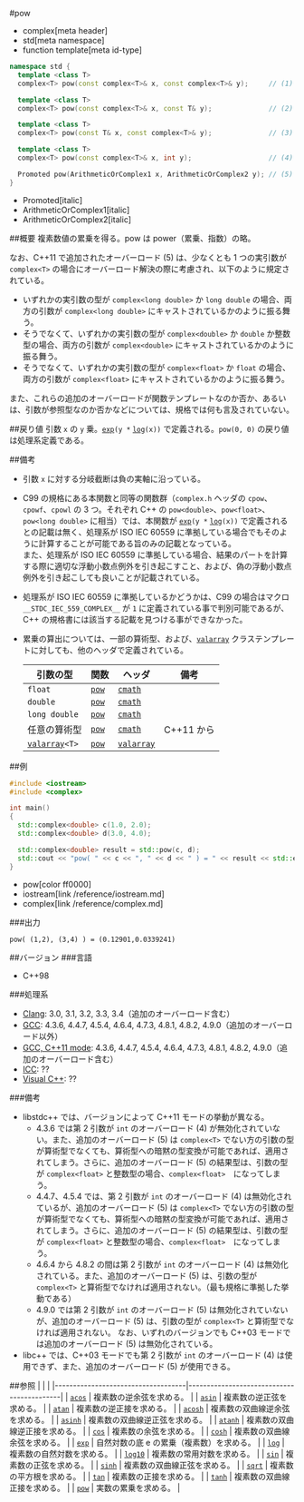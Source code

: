 #pow
* complex[meta header]
* std[meta namespace]
* function template[meta id-type]

```cpp
namespace std {
  template <class T>
  complex<T> pow(const complex<T>& x, const complex<T>& y);		// (1)

  template <class T>
  complex<T> pow(const complex<T>& x, const T& y);				// (2)

  template <class T>
  complex<T> pow(const T& x, const complex<T>& y);				// (3)

  template <class T>
  complex<T> pow(const complex<T>& x, int y);					// (4) C++03 まで

  Promoted pow(ArithmeticOrComplex1 x, ArithmeticOrComplex2 y);	// (5) 追加のオーバーロード：C++11 から
}
```
* Promoted[italic]
* ArithmeticOrComplex1[italic]
* ArithmeticOrComplex2[italic]

##概要
複素数値の累乗を得る。pow は power（累乗、指数）の略。

なお、C++11 で追加されたオーバーロード (5) は、少なくとも 1 つの実引数が `complex<T>` の場合にオーバーロード解決の際に考慮され、以下のように規定されている。

- いずれかの実引数の型が `complex<long double>` か `long double` の場合、両方の引数が `complex<long double>` にキャストされているかのように振る舞う。
- そうでなくて、いずれかの実引数の型が `complex<double>` か `double` か整数型の場合、両方の引数が `complex<double>` にキャストされているかのように振る舞う。
- そうでなくて、いずれかの実引数の型が `complex<float>` か `float` の場合、両方の引数が `complex<float>` にキャストされているかのように振る舞う。

また、これらの追加のオーバーロードが関数テンプレートなのか否か、あるいは、引数が参照型なのか否かなどについては、規格では何も言及されていない。


##戻り値
引数 `x` の `y` 乗。[`exp`](exp.md)`(y *` [`log`](log.md)`(x))` で定義される。`pow(0, 0)` の戻り値は処理系定義である。


##備考
- 引数 `x` に対する分岐截断は負の実軸に沿っている。
- C99 の規格にある本関数と同等の関数群（`complex.h` ヘッダの `cpow`、`cpowf`、`cpowl` の 3 つ。それぞれ C++ の `pow<double>`、`pow<float>`、`pow<long double>` に相当）では、本関数が [`exp`](exp.md)`(y *` [`log`](log.md)`(x))` で定義されるとの記載は無く、処理系が ISO IEC 60559 に準拠している場合でもそのように計算することが可能である旨のみの記載となっている。  
	また、処理系が ISO IEC 60559 に準拠している場合、結果のパートを計算する際に適切な浮動小数点例外を引き起こすこと、および、偽の浮動小数点例外を引き起こしても良いことが記載されている。
- 処理系が ISO IEC 60559 に準拠しているかどうかは、C99 の場合はマクロ `__STDC_IEC_559_COMPLEX__` が `1` に定義されている事で判別可能であるが、C++ の規格書には該当する記載を見つける事ができなかった。
- 累乗の算出については、一部の算術型、および、[`valarray`](/reference/valarray.md) クラステンプレートに対しても、他のヘッダで定義されている。

	| 引数の型                                  | 関数                                         | ヘッダ                               | 備考       |
	|-------------------------------------------|----------------------------------------------|--------------------------------------|------------|
	| `float`                                   | [`pow`](/reference/cmath/pow.md)             | [`cmath`](/reference/cmath.md)       |            |
	| `double`                                  | [`pow`](/reference/cmath/pow.md)             | [`cmath`](/reference/cmath.md)       |            |
	| `long double`                             | [`pow`](/reference/cmath/pow.md)             | [`cmath`](/reference/cmath.md)       |            |
	| 任意の算術型                              | [`pow`](/reference/cmath/pow.md)             | [`cmath`](/reference/cmath.md)       | C++11 から |
	| [`valarray`](/reference/valarray.md)`<T>` | [`pow`](/reference/valarray/valarray/pow.md) | [`valarray`](/reference/valarray.md) |            |


##例
```cpp
#include <iostream>
#include <complex>

int main()
{
  std::complex<double> c(1.0, 2.0);
  std::complex<double> d(3.0, 4.0);

  std::complex<double> result = std::pow(c, d);
  std::cout << "pow( " << c << ", " << d << " ) = " << result << std::endl;
}
```
* pow[color ff0000]
* iostream[link /reference/iostream.md]
* complex[link /reference/complex.md]

###出力
```
pow( (1,2), (3,4) ) = (0.12901,0.0339241)
```


##バージョン
###言語
- C++98

###処理系
- [Clang](/implementation.md#clang): 3.0, 3.1, 3.2, 3.3, 3.4（追加のオーバーロード含む）
- [GCC](/implementation.md#gcc): 4.3.6, 4.4.7, 4.5.4, 4.6.4, 4.7.3, 4.8.1, 4.8.2, 4.9.0（追加のオーバーロード以外）
- [GCC, C++11 mode](/implementation.md#gcc): 4.3.6, 4.4.7, 4.5.4, 4.6.4, 4.7.3, 4.8.1, 4.8.2, 4.9.0（追加のオーバーロード含む）
- [ICC](/implementation.md#icc): ??
- [Visual C++](/implementation.md#visual_cpp): ??

###備考
- libstdc++ では、バージョンによって C++11 モードの挙動が異なる。
	- 4.3.6 では第 2 引数が `int` のオーバーロード (4) が無効化されていない。また、追加のオーバーロード (5) は `complex<T>` でない方の引数の型が算術型でなくても、算術型への暗黙の型変換が可能であれば、適用されてしまう。さらに、追加のオーバーロード (5) の結果型は、引数の型が `complex<float>` と整数型の場合、`complex<float>`　になってしまう。
	- 4.4.7、4.5.4 では、第 2 引数が `int` のオーバーロード (4) は無効化されているが、追加のオーバーロード (5) は `complex<T>` でない方の引数の型が算術型でなくても、算術型への暗黙の型変換が可能であれば、適用されてしまう。さらに、追加のオーバーロード (5) の結果型は、引数の型が `complex<float>` と整数型の場合、`complex<float>`　になってしまう。
	- 4.6.4 から 4.8.2 の間は第 2 引数が `int` のオーバーロード (4) は無効化されている。また、追加のオーバーロード (5) は、引数の型が `complex<T>` と算術型でなければ適用されない。（最も規格に準拠した挙動である）
	- 4.9.0 では第 2 引数が `int` のオーバーロード (5) は無効化されていないが、追加のオーバーロード (5) は、引数の型が `complex<T>` と算術型でなければ適用されない。
	なお、いずれのバージョンでも C++03 モードでは追加のオーバーロード (5) は無効化されている。
- libc++ では、C++03 モードでも第 2 引数が `int` のオーバーロード (4) は使用できず、また、追加のオーバーロード (5) が使用できる。


##参照
|                                    |                                           |
|------------------------------------|-------------------------------------------|
| [`acos`](acos.md)                  | 複素数の逆余弦を求める。                  |
| [`asin`](asin.md)                  | 複素数の逆正弦を求める。                  |
| [`atan`](atan.md)                  | 複素数の逆正接を求める。                  |
| [`acosh`](acosh.md)                | 複素数の双曲線逆余弦を求める。            |
| [`asinh`](asinh.md)                | 複素数の双曲線逆正弦を求める。            |
| [`atanh`](atanh.md)                | 複素数の双曲線逆正接を求める。            |
| [`cos`](cos.md)                    | 複素数の余弦を求める。                    |
| [`cosh`](cosh.md)                  | 複素数の双曲線余弦を求める。              |
| [`exp`](exp.md)                    | 自然対数の底 e の累乗（複素数）を求める。 |
| [`log`](log.md)                    | 複素数の自然対数を求める。                |
| [`log10`](log10.md)                | 複素数の常用対数を求める。                |
| [`sin`](sin.md)                    | 複素数の正弦を求める。                    |
| [`sinh`](sinh.md)                  | 複素数の双曲線正弦を求める。              |
| [`sqrt`](sqrt.md)                  | 複素数の平方根を求める。                  |
| [`tan`](tan.md)                    | 複素数の正接を求める。                    |
| [`tanh`](tanh.md)                  | 複素数の双曲線正接を求める。              |
| [`pow`](/reference/cmath/pow.md)   | 実数の累乗を求める。                      |
